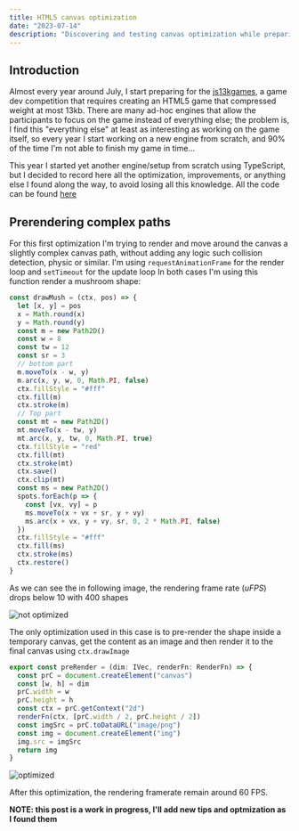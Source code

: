 ```yaml
---
title: HTML5 canvas optimization
date: "2023-07-14"
description: "Discovering and testing canvas optimization while preparing for the js13kgames 2023"
---
```


<style> img {max-width: 600px}</style>

## Introduction

Almost every year around July, I start preparing for the [js13kgames](https://js13kgames.com/), a game dev competition that requires creating an HTML5 game that compressed weight at most 13kb. There are many ad-hoc engines that allow the participants to focus on the game instead of everything else; the problem is, I find this "everything else" at least as interesting as working on the game itself, so every year I start working on a new engine from scratch, and 90% of the time I'm not able to finish my game in time...

This year I started yet another engine/setup from scratch using TypeScript, but I decided to record here all the optimization, improvements, or anything else I found along the way, to avoid losing all this knowledge.
All the code can be found [here](https://github.com/obiSerra/jsk13k-2023-engine)

## Prerendering complex paths

For this first optimization I'm trying to render and move around the canvas a slightly complex canvas path, without adding any logic such collision detection, physic or similar.
I'm using `requestAnimationFrame` for the render loop and `setTimeout` for the update loop
In both cases I'm using this function render a mushroom shape:

```ts
const drawMush = (ctx, pos) => {
  let [x, y] = pos
  x = Math.round(x)
  y = Math.round(y)
  const m = new Path2D()
  const w = 8
  const tw = 12
  const sr = 3
  // bottom part
  m.moveTo(x - w, y)
  m.arc(x, y, w, 0, Math.PI, false)
  ctx.fillStyle = "#fff"
  ctx.fill(m)
  ctx.stroke(m)
  // Top part
  const mt = new Path2D()
  mt.moveTo(x - tw, y)
  mt.arc(x, y, tw, 0, Math.PI, true)
  ctx.fillStyle = "red"
  ctx.fill(mt)
  ctx.stroke(mt)
  ctx.save()
  ctx.clip(mt)
  const ms = new Path2D()
  spots.forEach(p => {
    const [vx, vy] = p
    ms.moveTo(x + vx + sr, y + vy)
    ms.arc(x + vx, y + vy, sr, 0, 2 * Math.PI, false)
  })
  ctx.fillStyle = "#fff"
  ctx.fill(ms)
  ctx.stroke(ms)
  ctx.restore()
}
```

As we can see the in following image, the rendering frame rate (_uFPS_) drops below 10 with 400 shapes

![not optimized](./not-optimized.gif)

The only optimization used in this case is to pre-render the shape inside a temporary canvas, get the content as an image and then render it to the final canvas using `ctx.drawImage`

```ts
export const preRender = (dim: IVec, renderFn: RenderFn) => {
  const prC = document.createElement("canvas")
  const [w, h] = dim
  prC.width = w
  prC.height = h
  const ctx = prC.getContext("2d")
  renderFn(ctx, [prC.width / 2, prC.height / 2])
  const imgSrc = prC.toDataURL("image/png")
  const img = document.createElement("img")
  img.src = imgSrc
  return img
}
```

![optimized](./optimized.gif)

After this optimization, the rendering framerate remain around 60 FPS.

**NOTE: this post is a work in progress, I'll add new tips and optmization as I found them**
